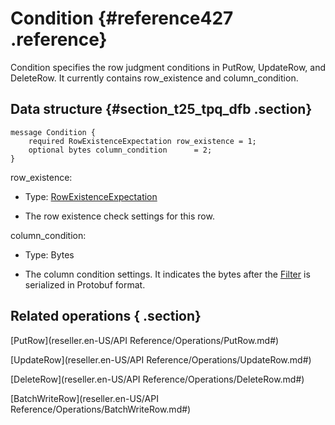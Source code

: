 # Condition {#reference427 .reference}

Condition specifies the row judgment conditions in PutRow, UpdateRow, and DeleteRow. It currently contains row\_existence and column\_condition.

## Data structure {#section_t25_tpq_dfb .section}

```language-protobuf
message Condition {
    required RowExistenceExpectation row_existence = 1;
    optional bytes column_condition      = 2;
}

```

row\_existence:

-   Type: [RowExistenceExpectation]() 

-   The row existence check settings for this row.


column\_condition:

-   Type: Bytes

-   The column condition settings. It indicates the bytes after the [Filter]() is serialized in Protobuf format.


## Related operations { .section}

[PutRow](reseller.en-US/API Reference/Operations/PutRow.md#)

[UpdateRow](reseller.en-US/API Reference/Operations/UpdateRow.md#)

[DeleteRow](reseller.en-US/API Reference/Operations/DeleteRow.md#)

[BatchWriteRow](reseller.en-US/API Reference/Operations/BatchWriteRow.md#)

